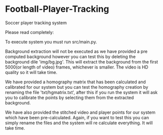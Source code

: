 # Football-Player-Tracking
Soccer player tracking system

Please read completely:

To execute system you must run src/main.py. 

Background extraction will not be executed as we have provided a pre computed background however you can test this by deleting the background dile 'img/bg.jpg'. This will extract the background from the first 5000(or length of video) frames, whichever is smaller. The video is HD quality so it will take time.

We have provided a homography matrix that has been calculated and calibrated for our system but you can test the homography creation by renaming the file 'txt/hgmatrix.txt', after this if you run the system it will ask you to calibrate the points by selecting them from the extracted background.

We have also provided the stitched video and player points for our system which have been pre-calculated. Again, if you want to test this you can simply rename the files and the system will re calculate everything. It will take time. 
